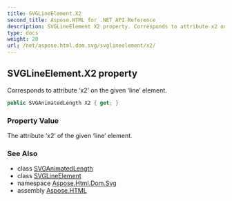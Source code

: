 ```yaml
---
title: SVGLineElement.X2
second_title: Aspose.HTML for .NET API Reference
description: SVGLineElement X2 property. Corresponds to attribute x2 on the given line element
type: docs
weight: 20
url: /net/aspose.html.dom.svg/svglineelement/x2/
---
```

## SVGLineElement.X2 property

Corresponds to attribute ‘x2’ on the given ‘line’ element.

```csharp
public SVGAnimatedLength X2 { get; }
```

### Property Value

The attribute ‘x2’ of the given ‘line’ element.

### See Also

* class [SVGAnimatedLength](../../../aspose.html.dom.svg.datatypes/svganimatedlength/)
* class [SVGLineElement](../)
* namespace [Aspose.Html.Dom.Svg](../../../aspose.html.dom.svg/)
* assembly [Aspose.HTML](../../../)
